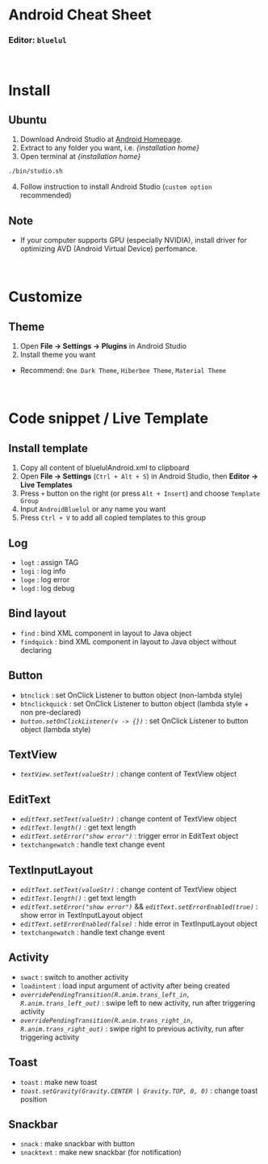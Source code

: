 # Android Cheat Sheet 
### Editor: `bluelul`
<br>

# Install
## Ubuntu
1. Download Android Studio at [Android Homepage](https://developer.android.com/studio).
2. Extract to any folder you want, i.e. *{installation home}*
3. Open terminal at *{installation home}*
```bash
./bin/studio.sh
```
4. Follow instruction to install Android Studio (`custom option` recommended)

## Note
- If your computer supports GPU (especially NVIDIA), install driver for optimizing AVD (Android Virtual Device) perfomance.

<br>

# Customize
## Theme
1. Open **File &rarr; Settings &rarr; Plugins** in Android Studio
2. Install theme you want
- Recommend: `One Dark Theme`, `Hiberbee Theme`, `Material Theme`

<br>

# Code snippet / Live Template
## Install template
1. Copy all content of bluelulAndroid.xml to clipboard
2. Open **File &rarr; Settings** (`Ctrl + Alt + S`) in Android Studio, then **Editor &rarr; Live Templates**
3. Press `+` button on the right (or press `Alt + Insert`) and choose `Template Group`
4. Input `AndroidBluelul` or any name you want
5. Press `Ctrl + V` to add all copied templates to this group

## Log
- `logt` : assign TAG
- `logi` : log info
- `loge` : log error
- `logd` : log debug

## Bind layout
- `find` : bind XML component in layout to Java object
- `findquick` : bind XML component in layout to Java object without declaring

## Button
- `btnclick` : set OnClick Listener to button object (non-lambda style)
- `btnclickquick` : set OnClick Listener to button object (lambda style + non pre-declared)
- *`button.setOnClickListener(v -> {})`* : set OnClick Listener to button object (lambda style)

## TextView
- *`textView.setText(valueStr)`* : change content of TextView object

## EditText
- *`editText.setText(valueStr)`* : change content of TextView object
- *`editText.length()`* : get text length
- *`editText.setError("show error")`* : trigger error in EditText object
- `textchangewatch` : handle text change event

## TextInputLayout
- *`editText.setText(valueStr)`* : change content of TextView object
- *`editText.length()`* : get text length
- *`editText.setError("show error")`* && *`editText.setErrorEnabled(true)`* : show error in TextInputLayout object
- *`editText.setErrorEnabled(false)`* : hide error in TextInputLayout object
- `textchangewatch` : handle text change event

## Activity
- `swact` : switch to another activity
- `loadintent` : load input argument of activity after being created
- *`overridePendingTransition(R.anim.trans_left_in, R.anim.trans_left_out)`* : swipe left to new activity, run after triggering activity
- *`overridePendingTransition(R.anim.trans_right_in, R.anim.trans_right_out)`* : swipe right to previous activity, run after triggering activity

## Toast
- `toast` : make new toast
- *`toast.setGravity(Gravity.CENTER | Gravity.TOP, 0, 0)`* : change toast position

## Snackbar
- `snack` : make snackbar with button
- `snacktext` : make new snackbar (for notification)